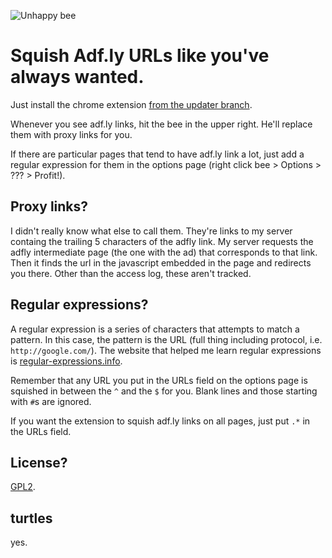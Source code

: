 ![Unhappy bee](https://raw.github.com/uncleninja/adfly-squisher/master/icons/bee48.png)

Squish Adf.ly URLs like you've always wanted.
=============================================

Just install the chrome extension [from the updater branch](https://raw.github.com/uncleninja/adfly-squisher/updater/adfly.crx).

Whenever you see adf.ly links, hit the bee in the upper right. He'll replace them with proxy links for you.

If there are particular pages that tend to have adf.ly link a lot, just add a regular expression for them in the options page (right click bee > Options > ??? > Profit!).

Proxy links?
------------

I didn't really know what else to call them. They're links to my server containg the trailing 5 characters of the adfly link. My server requests the adfly intermediate page (the one with the ad) that corresponds to that link. Then it finds the url in the javascript embedded in the page and redirects you there. Other than the access log, these aren't tracked.

Regular expressions?
--------------------

A regular expression is a series of characters that attempts to match a pattern. In this case, the pattern is the URL (full thing including protocol, i.e. `http://google.com/`). The website that helped me learn regular expressions is [regular-expressions.info](http://regular-expressions.info/). 

Remember that any URL you put in the URLs field on the options page is squished in between the `^` and the `$` for you. Blank lines and those starting with `#`s are ignored.

If you want the extension to squish adf.ly links on all pages, just put `.*` in the URLs field.

License?
--------

[GPL2](http://www.gnu.org/licenses/gpl-2.0.html).

turtles
--------

yes.
